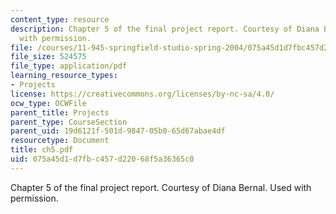 ```yaml
---
content_type: resource
description: Chapter 5 of the final project report. Courtesy of Diana Bernal. Used
  with permission.
file: /courses/11-945-springfield-studio-spring-2004/075a45d1d7fbc457d22068f5a36365c0_ch5.pdf
file_size: 524575
file_type: application/pdf
learning_resource_types:
- Projects
license: https://creativecommons.org/licenses/by-nc-sa/4.0/
ocw_type: OCWFile
parent_title: Projects
parent_type: CourseSection
parent_uid: 19d6121f-501d-9847-05b0-65d67abae4df
resourcetype: Document
title: ch5.pdf
uid: 075a45d1-d7fb-c457-d220-68f5a36365c0
---
```

Chapter 5 of the final project report. Courtesy of Diana Bernal. Used with permission.